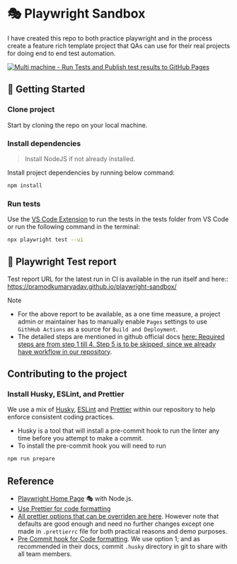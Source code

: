 # 🎭 Playwright Sandbox

I have created this repo to both practice playwright and in the process create a feature rich template project that QAs can use for their real projects for doing end to end test automation.

[![Multi machine - Run Tests and Publish test results to GitHub Pages](https://github.com/PramodKumarYadav/playwright-sandbox/actions/workflows/recommended-sharded-run-tests-on-container-and-publish-results-in-same-workflow.yml/badge.svg?branch=main)](https://github.com/PramodKumarYadav/playwright-sandbox/actions/workflows/recommended-sharded-run-tests-on-container-and-publish-results-in-same-workflow.yml)

## 🚀 Getting Started

### Clone project

Start by cloning the repo on your local machine.

### Install dependencies

> Install NodeJS if not already installed.

Install project dependencies by running below command:

```bash
npm install
```

### Run tests

Use the [VS Code Extension](https://marketplace.visualstudio.com/items?itemName=ms-playwright.playwright) to run the tests in the tests folder from VS Code or run the following command in the terminal:

```bash
npx playwright test --ui
```

## 🐞 Playwright Test report

Test report URL for the latest run in CI is available in the run itself and here:: https://pramodkumaryadav.github.io/playwright-sandbox/

> [!NOTE]
>
> - For the above report to be available, as a one time measure, a project admin or maintainer has to manually enable `Pages` settings to use `GithHub Actions` as a source for `Build and Deployment`.
> - The detailed steps are mentioned in github official docs [here: Required steps are from step 1 till 4. Step 5 is to be skipped, since we already have workflow in our repository](https://docs.github.com/en/pages/getting-started-with-github-pages/configuring-a-publishing-source-for-your-github-pages-site#publishing-with-a-custom-github-actions-workflow).

## Contributing to the project

### Install Husky, ESLint, and Prettier

We use a mix of [Husky](https://github.com/typicode/husky), [ESLint](https://eslint.org/) and [Prettier](https://prettier.io/) within our repository to help enforce consistent coding practices.

- Husky is a tool that will install a pre-commit hook to run the linter any time before you attempt to make a commit.
- To install the pre-commit hook you will need to run

```bash
npm run prepare
```

## Reference

- [Playwright Home Page](https://playwright.dev/) 🎭 with Node.js.
- [Use Prettier for code formatting](https://prettier.io/docs/en/)
- [All prettier options that can be overriden are here](https://prettier.io/docs/en/options). However note that defaults are good enough and need no further changes except one made in `.prettierrc` file for both practical reasons and demo purposes.
- [Pre Commit hook for Code formatting](https://prettier.io/docs/en/precommit#option-1-lint-stagedhttpsgithubcomokonetlint-staged). We use option 1; and as recommended in their docs, commit `.husky` directory in git to share with all team members.
